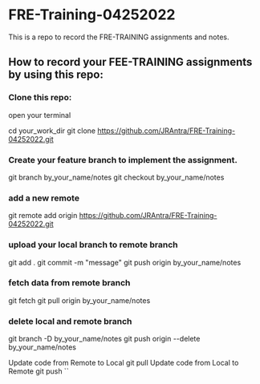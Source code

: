 # FRE-Training-04252022

This is a repo to record the FRE-TRAINING assignments and notes.

## How to record your FEE-TRAINING assignments by using this repo:

### Clone this repo:

open your terminal

cd your_work_dir
git clone https://github.com/JRAntra/FRE-Training-04252022.git

### Create your feature branch to implement the assignment.

git branch by_your_name/notes
git checkout by_your_name/notes

### add a new remote

git remote add origin https://github.com/JRAntra/FRE-Training-04252022.git

### upload your local branch to remote branch

git add .
git commit -m "message"
git push origin by_your_name/notes

### fetch data from remote branch

git fetch
git pull origin by_your_name/notes

### delete local and remote branch

git branch -D by_your_name/notes
git push origin --delete by_your_name/notes

Update code from Remote to Local
git pull
Update code from Local to Remote
git push
``

```

```
